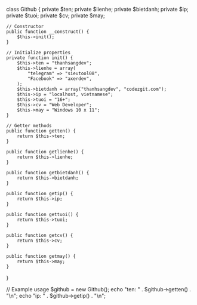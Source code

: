 class Github {
    private $ten;
    private $lienhe;
    private $bietdanh;
    private $ip;
    private $tuoi;
    private $cv;
    private $may;

    // Constructor
    public function __construct() {
        $this->init();
    }

    // Initialize properties
    private function init() {
        $this->ten = "thanhsangdev";
        $this->lienhe = array(
            "telegram" => "sieutool08",
            "Facebook" => "axerdev",
        );
        $this->bietdanh = array("thanhsangdev", "codezgit.com");
        $this->ip = "localhost, vietnamese";
        $this->tuoi = "16+";
        $this->cv = "Web Developer";
        $this->may = "Windows 10 x 11";
    }

    // Getter methods
    public function getten() {
        return $this->ten;
    }

    public function getlienhe() {
        return $this->lienhe;
    }

    public function getbietdanh() {
        return $this->bietdanh;
    }

    public function getip() {
        return $this->ip;
    }

    public function gettuoi() {
        return $this->tuoi;
    }

    public function getcv() {
        return $this->cv;
    }

    public function getmay() {
        return $this->may;
    }
}

// Example usage
$github = new Github();
echo "ten: " . $github->getten() . "\n";
echo "ip: " . $github->getip() . "\n";
